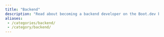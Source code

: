 ```yaml
---
title: "Backend"
description: "Read about becoming a backend developer on the Boot.dev blog"
aliases:
 - /categories/backend/
 - /category/backend/
---
```

